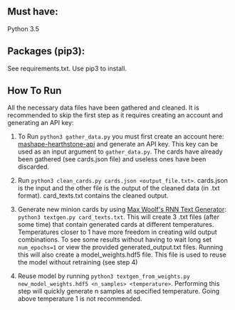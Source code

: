 ## Must have:
 
Python 3.5

## Packages (pip3):

See requirements.txt. Use pip3 to install.

## How To Run

All the necessary data files have been gathered and cleaned. It is recommended to skip the first step as it requires creating an account and generating an API key:

1. To Run `python3 gather_data.py` you must first create an account here: [mashape-hearthstone-api](https://market.mashape.com/omgvamp/hearthstone) and generate an API key. This key can be used as an input argument to `gather_data.py`. The cards have already been gathered (see cards.json file) and useless ones have been discarded.

2. Run `python3 clean_cards.py cards.json <output_file.txt>`. cards.json is the input and the other file is the output of the cleaned data (in .txt format). card_texts.txt contains the cleaned output.

3. Generate new minion cards by using [Max Woolf's RNN Text Generator](https://github.com/minimaxir/textgenrnn): `python3 textgen.py card_texts.txt`. This will create 3 .txt files (after some time) that contain generated cards at different temperatures. Temperatures closer to 1 have more freedom in creating wild output combinations. To see some results without having to wait long set `num_epochs=1` or view the provided generated_output.txt files. Running this will also create a model_weights.hdf5 file. This file is used to reuse the model without retraining (see step 4)

4. Reuse model by running `python3 textgen_from_weights.py new_model_weights.hdf5 <n_samples> <temperature>`. Performing this step will quickly generate n samples at specified temperature. Going above temperature 1 is not recommended.
